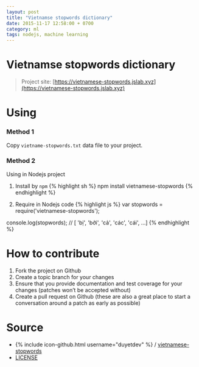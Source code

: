 ```yaml
---
layout: post
title: "Vietnamse stopwords dictionary"
date: 2015-11-17 12:58:00 + 0700
category: ml
tags: nodejs, machine learning
---
```


# Vietnamse stopwords dictionary

> Project site: [https://vietnamese-stopwords.jslab.xyz](https://vietnamese-stopwords.jslab.xyz)

# Using 

### Method 1
Copy `vietname-stopwords.txt` data file to your project.

### Method 2
Using in Nodejs project

1. Install by `npm`
{% highlight sh %}
npm install vietnamese-stopwords
{% endhighlight %}

2. Require in Nodejs code
{% highlight js %}
var stopwords = require('vietnamese-stopwords');

console.log(stopwords);
// [ 'bị', 'bởi', 'cả', 'các', 'cái', ...]
{% endhighlight %}

# How to contribute
1. Fork the project on Github
2. Create a topic branch for your changes
3. Ensure that you provide documentation and test coverage for your changes (patches won’t be accepted without)
4. Create a pull request on Github (these are also a great place to start a conversation around a patch as early as possible)

# Source

* {% include icon-github.html username="duyetdev" %} / [vietnamese-stopwords](http://github.com/duyetdev/vietnamese-stopwords)
* [LICENSE](https://github.com/duyetdev/vietnamese-stopwords#license)
